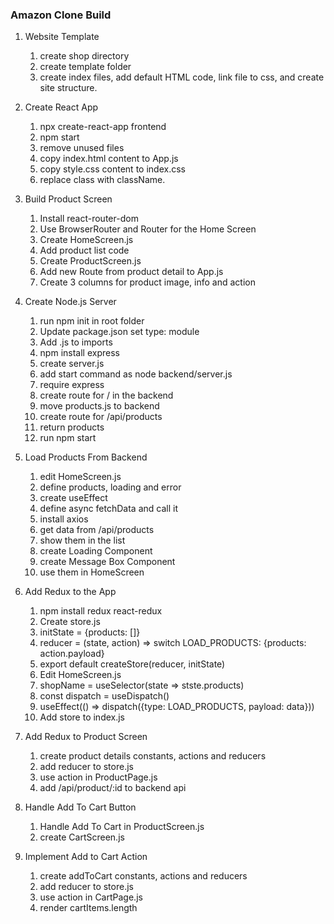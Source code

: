 ### Amazon Clone Build

1. Website Template
   1. create shop directory
   2. create template folder
   3. create index files, add default HTML code, link file to css, and create site structure.

2. Create React App
    1. npx create-react-app frontend
    2. npm start
    3. remove unused files
    4. copy index.html content to App.js
    5. copy style.css content to index.css
    6. replace class with className.

3. Build Product Screen
   1. Install react-router-dom
   2. Use BrowserRouter and Router for the Home Screen
   3. Create HomeScreen.js
   4. Add product list code
   5. Create ProductScreen.js
   6. Add new Route from product detail to App.js
   7. Create 3 columns for product image, info and action

4. Create Node.js Server
   1. run npm init in root folder
   2. Update package.json set type: module
   3. Add .js to imports
   4. npm install express
   5. create server.js
   6. add start command as node backend/server.js
   7. require express
   8. create route for / in the backend
   9. move products.js to backend
   10. create route for /api/products
   11. return products
   12. run npm start

5. Load Products From Backend
   1. edit HomeScreen.js
   2. define products, loading and error
   3. create useEffect
   4. define async fetchData and call it
   5. install axios
   6. get data from /api/products
   7. show them in the list
   8. create Loading Component
   9. create Message Box Component
   10. use them in HomeScreen

6. Add Redux to the App
   1. npm install redux react-redux
   2. Create store.js
   3. initState = {products: []}
   4. reducer = (state, action) => switch LOAD_PRODUCTS: {products: action.payload}
   5. export default createStore(reducer, initState)
   6. Edit HomeScreen.js
   7. shopName = useSelector(state => stste.products)
   8. const dispatch = useDispatch()
   9. useEffect(() => dispatch({type: LOAD_PRODUCTS, payload: data}))
   10. Add store to index.js

7. Add Redux to Product Screen
   1. create product details constants, actions and reducers
   2. add reducer to store.js
   3. use action in ProductPage.js
   4. add /api/product/:id to backend api

8. Handle Add To Cart Button
   1. Handle Add To Cart in ProductScreen.js
   2. create CartScreen.js

9. Implement Add to Cart Action
   1. create addToCart constants, actions and reducers
   2. add reducer to store.js
   3. use action in CartPage.js
   4. render cartItems.length